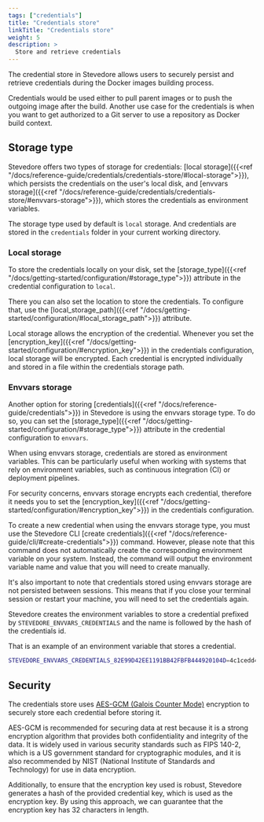 ```yaml
---
tags: ["credentials"]
title: "Credentials store"
linkTitle: "Credentials store"
weight: 5
description: >
  Store and retrieve credentials
---
```


The credential store in Stevedore allows users to securely persist and retrieve credentials during the Docker images building process.

Credentials would be used either to pull parent images or to push the outgoing image after the build. Another use case for the credentials is when you want to get authorized to a Git server to use a repository as Docker build context.

## Storage type
Stevedore offers two types of storage for credentials: [local storage]({{<ref "/docs/reference-guide/credentials/credentials-store/#local-storage">}}), which persists the credentials on the user's local disk, and [envvars storage]({{<ref "/docs/reference-guide/credentials/credentials-store/#envvars-storage">}}), which stores the credentials as environment variables.

The storage type used by default is `local` storage. And credentials are stored in the `credentials` folder in your current working directory.

### Local storage
To store the credentials locally on your disk, set the [storage_type]({{<ref "/docs/getting-started/configuration/#storage_type">}}) attribute in the credential configuration to `local`.

There you can also set the location to store the credentials. To configure that, use the [local_storage_path]({{<ref "/docs/getting-started/configuration/#local_storage_path">}}) attribute.

Local storage allows the encryption of the credential. Whenever you set the [encryption_key]({{<ref "/docs/getting-started/configuration/#encryption_key">}}) in the credentials configuration, local storage will be encrypted. Each credential is encrypted individually and stored in a file within the credentials storage path.

### Envvars storage
Another option for storing [credentials]({{<ref "/docs/reference-guide/credentials">}}) in Stevedore is using the envvars storage type. To do so, you can set the [storage_type]({{<ref "/docs/getting-started/configuration/#storage_type">}}) attribute in the credential configuration to `envvars`.

When using envvars storage, credentials are stored as environment variables. This can be particularly useful when working with systems that rely on environment variables, such as continuous integration (CI) or deployment pipelines.

For security concerns, envvars storage encrypts each credential, therefore it needs you to set the [encryption_key]({{<ref "/docs/getting-started/configuration/#encryption_key">}}) in the credentials configuration.

To create a new credential when using the envvars storage type, you must use the Stevedore CLI [create credentials]({{<ref "/docs/reference-guide/cli/#create-credentials">}}) command. However, please note that this command does not automatically create the corresponding environment variable on your system. Instead, the command will output the environment variable name and value that you will need to create manually.

It's also important to note that credentials stored using envvars storage are not persisted between sessions. This means that if you close your terminal session or restart your machine, you will need to set the credentials again.

Stevedore creates the environment variables to store a credential prefixed by  `STEVEDORE_ENVVARS_CREDENTIALS` and the name is followed by the hash of the credentials id.

That is an example of an environment variable that stores a credential.
```sh
STEVEDORE_ENVVARS_CREDENTIALS_82E99D42EE1191BB42FBFB444920104D=4c1cedd441cd45f8aca66d6e9bfc81...
```

## Security
The credentials store uses [AES-GCM (Galois Counter Mode)](https://en.wikipedia.org/wiki/Galois/Counter_Mode) encryption to securely store each credential before storing it. 

AES-GCM is recommended for securing data at rest because it is a strong encryption algorithm that provides both confidentiality and integrity of the data. It is widely used in various security standards such as FIPS 140-2, which is a US government standard for cryptographic modules, and it is also recommended by NIST (National Institute of Standards and Technology) for use in data encryption.

Additionally, to ensure that the encryption key used is robust, Stevedore generates a hash of the provided credential key, which is used as the encryption key. By using this approach, we can guarantee that the encryption key has 32 characters in length.